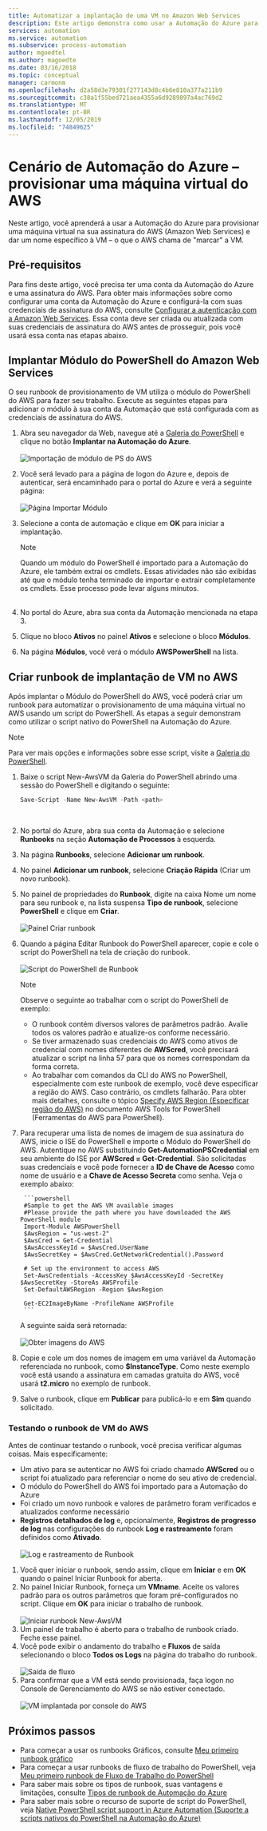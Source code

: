 ```yaml
---
title: Automatizar a implantação de uma VM no Amazon Web Services
description: Este artigo demonstra como usar a Automação do Azure para automatizar a criação de uma VM do Amazon Web Services
services: automation
ms.service: automation
ms.subservice: process-automation
author: mgoedtel
ms.author: magoedte
ms.date: 03/16/2018
ms.topic: conceptual
manager: carmonm
ms.openlocfilehash: d2a58d3e79301f277143d8c4b6e810a377a211b9
ms.sourcegitcommit: c38a1f55bed721aea4355a6d9289897a4ac769d2
ms.translationtype: MT
ms.contentlocale: pt-BR
ms.lasthandoff: 12/05/2019
ms.locfileid: "74849625"
---
```

# <a name="azure-automation-scenario---provision-an-aws-virtual-machine"></a>Cenário de Automação do Azure – provisionar uma máquina virtual do AWS
Neste artigo, você aprenderá a usar a Automação do Azure para provisionar uma máquina virtual na sua assinatura do AWS (Amazon Web Services) e dar um nome específico à VM – o que o AWS chama de "marcar" a VM.

## <a name="prerequisites"></a>Pré-requisitos
Para fins deste artigo, você precisa ter uma conta da Automação do Azure e uma assinatura do AWS. Para obter mais informações sobre como configurar uma conta da Automação do Azure e configurá-la com suas credenciais de assinatura do AWS, consulte [Configurar a autenticação com a Amazon Web Services](automation-config-aws-account.md). Essa conta deve ser criada ou atualizada com suas credenciais de assinatura do AWS antes de prosseguir, pois você usará essa conta nas etapas abaixo.

## <a name="deploy-amazon-web-services-powershell-module"></a>Implantar Módulo do PowerShell do Amazon Web Services
O seu runbook de provisionamento de VM utiliza o módulo do PowerShell do AWS para fazer seu trabalho. Execute as seguintes etapas para adicionar o módulo à sua conta da Automação que está configurada com as credenciais de assinatura do AWS.  

1. Abra seu navegador da Web, navegue até a [Galeria do PowerShell](https://www.powershellgallery.com/packages/AWSPowerShell/) e clique no botão **Implantar na Automação do Azure**.<br><br> ![Importação de módulo de PS do AWS](./media/automation-scenario-aws-deployment/powershell-gallery-download-awsmodule.png)
2. Você será levado para a página de logon do Azure e, depois de autenticar, será encaminhado para o portal do Azure e verá a seguinte página:<br><br> ![Página Importar Módulo](./media/automation-scenario-aws-deployment/deploy-aws-powershell-module-parameters.png)
3. Selecione a conta de automação e clique em **OK** para iniciar a implantação.

   > [!NOTE]
   > Quando um módulo do PowerShell é importado para a Automação do Azure, ele também extrai os cmdlets. Essas atividades não são exibidas até que o módulo tenha terminado de importar e extrair completamente os cmdlets. Esse processo pode levar alguns minutos.  
   > <br>

1. No portal do Azure, abra sua conta da Automação mencionada na etapa 3.
2. Clique no bloco **Ativos** no painel **Ativos** e selecione o bloco **Módulos**.
3. Na página **Módulos**, você verá o módulo **AWSPowerShell** na lista.

## <a name="create-aws-deploy-vm-runbook"></a>Criar runbook de implantação de VM no AWS
Após implantar o Módulo do PowerShell do AWS, você poderá criar um runbook para automatizar o provisionamento de uma máquina virtual no AWS usando um script do PowerShell. As etapas a seguir demonstram como utilizar o script nativo do PowerShell na Automação do Azure.  

> [!NOTE]
> Para ver mais opções e informações sobre esse script, visite a [Galeria do PowerShell](https://www.powershellgallery.com/packages/New-AwsVM/).
> 

1. Baixe o script New-AwsVM da Galeria do PowerShell abrindo uma sessão do PowerShell e digitando o seguinte:<br>
   ```powershell
   Save-Script -Name New-AwsVM -Path <path>
   ```
   <br>
2. No portal do Azure, abra sua conta da Automação e selecione **Runbooks** na seção **Automação de Processos** à esquerda.  
3. Na página **Runbooks**, selecione **Adicionar um runbook**.
4. No painel **Adicionar um runbook**, selecione **Criação Rápida** (Criar um novo runbook).
5. No painel de propriedades do **Runbook**, digite na caixa Nome um nome para seu runbook e, na lista suspensa **Tipo de runbook**, selecione **PowerShell** e clique em **Criar**.<br><br> ![Painel Criar runbook](./media/automation-scenario-aws-deployment/runbook-quickcreate-properties.png)
6. Quando a página Editar Runbook do PowerShell aparecer, copie e cole o script do PowerShell na tela de criação do runbook.<br><br> ![Script do PowerShell de Runbook](./media/automation-scenario-aws-deployment/runbook-powershell-script.png)<br>
   
    > [!NOTE]
    > Observe o seguinte ao trabalhar com o script do PowerShell de exemplo:
    > 
    > * O runbook contém diversos valores de parâmetros padrão. Avalie todos os valores padrão e atualize-os conforme necessário.
    > * Se tiver armazenado suas credenciais do AWS como ativos de credencial com nomes diferentes de **AWScred**, você precisará atualizar o script na linha 57 para que os nomes correspondam da forma correta.  
    > * Ao trabalhar com comandos da CLI do AWS no PowerShell, especialmente com este runbook de exemplo, você deve especificar a região do AWS. Caso contrário, os cmdlets falharão. Para obter mais detalhes, consulte o tópico [Specify AWS Region (Especificar região do AWS)](https://docs.aws.amazon.com/powershell/latest/userguide/pstools-installing-specifying-region.html) no documento AWS Tools for PowerShell (Ferramentas do AWS para PowerShell).  
    >

7. Para recuperar uma lista de nomes de imagem de sua assinatura do AWS, inicie o ISE do PowerShell e importe o Módulo do PowerShell do AWS. Autentique no AWS substituindo **Get-AutomationPSCredential** em seu ambiente do ISE por **AWScred = Get-Credential**. São solicitadas suas credenciais e você pode fornecer a **ID de Chave de Acesso** como nome de usuário e a **Chave de Acesso Secreta** como senha. Veja o exemplo abaixo:  

        ```powershell
        #Sample to get the AWS VM available images
        #Please provide the path where you have downloaded the AWS PowerShell module
        Import-Module AWSPowerShell
        $AwsRegion = "us-west-2"
        $AwsCred = Get-Credential
        $AwsAccessKeyId = $AwsCred.UserName
        $AwsSecretKey = $AwsCred.GetNetworkCredential().Password
   
        # Set up the environment to access AWS
        Set-AwsCredentials -AccessKey $AwsAccessKeyId -SecretKey $AwsSecretKey -StoreAs AWSProfile
        Set-DefaultAWSRegion -Region $AwsRegion
   
        Get-EC2ImageByName -ProfileName AWSProfile
        ```
        
    A seguinte saída será retornada:<br><br>
   ![Obter imagens do AWS](./media/automation-scenario-aws-deployment/powershell-ise-output.png)<br>  
8. Copie e cole um dos nomes de imagem em uma variável da Automação referenciada no runbook, como **$InstanceType**. Como neste exemplo você está usando a assinatura em camadas gratuita do AWS, você usará **t2.micro** no exemplo de runbook.  
9. Salve o runbook, clique em **Publicar** para publicá-lo e em **Sim** quando solicitado.

### <a name="testing-the-aws-vm-runbook"></a>Testando o runbook de VM do AWS
Antes de continuar testando o runbook, você precisa verificar algumas coisas. Mais especificamente:  

* Um ativo para se autenticar no AWS foi criado chamado **AWScred** ou o script foi atualizado para referenciar o nome do seu ativo de credencial.    
* O módulo do PowerShell do AWS foi importado para a Automação do Azure  
* Foi criado um novo runbook e valores de parâmetro foram verificados e atualizados conforme necessário  
* **Registros detalhados de log** e, opcionalmente, **Registros de progresso de log** nas configurações do runbook **Log e rastreamento** foram definidos como **Ativado**.<br><br> ![Log e rastreamento de Runbook](./media/automation-scenario-aws-deployment/runbook-settings-logging-and-tracing.png)  

1. Você quer iniciar o runbook, sendo assim, clique em **Iniciar** e em **OK** quando o painel Iniciar Runbook for aberta.
2. No painel Iniciar Runbook, forneça um **VMname**. Aceite os valores padrão para os outros parâmetros que foram pré-configurados no script. Clique em **OK** para iniciar o trabalho de runbook.<br><br> ![Iniciar runbook New-AwsVM](./media/automation-scenario-aws-deployment/runbook-start-job-parameters.png)
3. Um painel de trabalho é aberto para o trabalho de runbook criado. Feche esse painel.
4. Você pode exibir o andamento do trabalho e **Fluxos** de saída selecionando o bloco **Todos os Logs** na página do trabalho do runbook.<br><br> ![Saída de fluxo](./media/automation-scenario-aws-deployment/runbook-job-streams-output.png)
5. Para confirmar que a VM está sendo provisionada, faça logon no Console de Gerenciamento do AWS se não estiver conectado.<br><br> ![VM implantada por console do AWS](./media/automation-scenario-aws-deployment/aws-instances-status.png)

## <a name="next-steps"></a>Próximos passos
* Para começar a usar os runbooks Gráficos, consulte [Meu primeiro runbook gráfico](automation-first-runbook-graphical.md)
* Para começar a usar runbooks de fluxo de trabalho do PowerShell, veja [Meu primeiro runbook de Fluxo de Trabalho do PowerShell](automation-first-runbook-textual.md)
* Para saber mais sobre os tipos de runbook, suas vantagens e limitações, consulte [Tipos de runbook de Automação do Azure](automation-runbook-types.md)
* Para saber mais sobre o recurso de suporte de script do PowerShell, veja [Native PowerShell script support in Azure Automation (Suporte a scripts nativos do PowerShell na Automação do Azure)](https://azure.microsoft.com/blog/announcing-powershell-script-support-azure-automation-2/)


